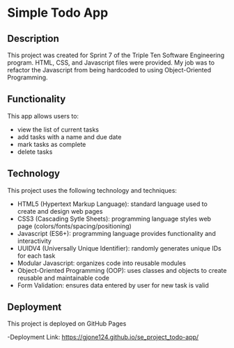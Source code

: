 # Simple Todo App

## Description

This project was created for Sprint 7 of the Triple Ten Software Engineering program. HTML, CSS, and Javascript files were provided. My job was to refactor the Javascript from being hardcoded to using Object-Oriented Programming.

## Functionality

This app allows users to:

- view the list of current tasks
- add tasks with a name and due date
- mark tasks as complete
- delete tasks

## Technology

This project uses the following technology and techniques:

- HTML5 (Hypertext Markup Language): standard language used to create and design web pages
- CSS3 (Cascading Sytle Sheets): programming language styles web page (colors/fonts/spacing/positioning)
- Javascript (ES6+): programming language provides functionality and interactivity
- UUIDV4 (Universally Unique Identifier): randomly generates unique IDs for each task
- Modular Javascript: organizes code into reusable modules
- Object-Oriented Programming (OOP): uses classes and objects to create reusable and maintainable code
- Form Validation: ensures data entered by user for new task is valid

## Deployment

This project is deployed on GitHub Pages

-Deployment Link: https://gjone124.github.io/se_project_todo-app/
